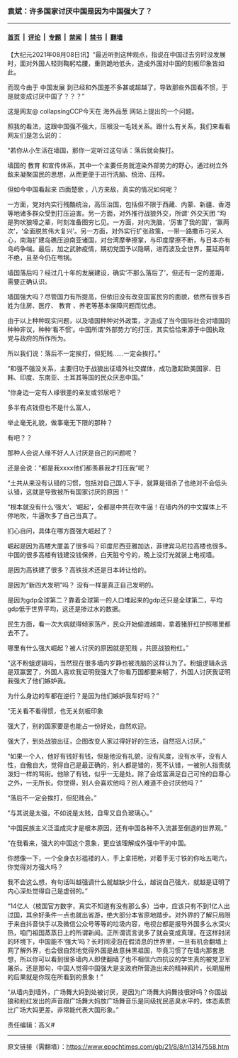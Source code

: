 ### 袁斌：许多国家讨厌中国是因为中国强大了？

---

#### [首页](../../../..?n13147558) &nbsp;|&nbsp; [评论](../../../../../epoch-comment?n13147558) &nbsp;|&nbsp; [专题](../../../../../epoch-special?n13147558) &nbsp;|&nbsp; [禁闻](../../../../../epoch-news?n13147558) &nbsp;|&nbsp; [禁书](../../../../../books?n13147558) &nbsp;|&nbsp; [翻墙](https://github.com/gfw-breaker/nogfw/blob/master/README.md?n13147558)


<div class="post_content" id="artbody" itemprop="articleBody">
 <!-- article content begin -->
 <p>
  【大纪元2021年08月08日讯】“最近听到这种观点，指说在中国过去穷时没发展时，面对外国人轻则鞠躬哈腰，重则跪地低头，造成外国对中国的刻板印象皆如此。
 </p>
 <p>
  而现今由于
  <ok href="https://www.epochtimes.com/gb/tag/%E4%B8%AD%E5%9B%BD%E5%8F%91%E5%B1%95.html">
   中国发展
  </ok>
  到已经和外国差不多甚或超越了，导致那些外国看不惯，于是就变成讨厌中国了？？？”
 </p>
 <p>
  这是网友@ collapsingCCP今天在
  <ok href="https://www.epochtimes.com/gb/tag/%E6%B5%B7%E5%A4%96%E5%93%81%E8%91%B1.html">
   海外品葱
  </ok>
  网站上提出的一个问题。
 </p>
 <p>
  照我的看法，这跟中国强不强大，压根没一毛钱关系。跟什么有关系，我们来看看网友们是怎么说的：
 </p>
 <p>
  “若你从小生活在墙国，那你一定听过这句话：落后就会挨打。
 </p>
 <p>
  墙国的
  <ok href="https://www.epochtimes.com/gb/tag/%E6%95%99%E8%82%B2.html">
   教育
  </ok>
  和宣传体系，其中一个主要任务就渲染外部势力的野心，通过树立外敌来凝聚国民的思想，从而更便于进行洗脑、统治、压榨。
 </p>
 <p>
  但如今中国看起来
  <ok href="https://www.epochtimes.com/gb/tag/%E5%9B%9B%E9%9D%A2%E6%A5%9A%E6%AD%8C.html">
   四面楚歌
  </ok>
  ，八方来敌，真实的情况如何呢？
 </p>
 <p>
  一方面，党对内实行残酷统治，高压治国，包括但不限于西藏、内蒙、新疆、香港等地诸多群众受到打压迫害。另一方面，对外推行战狼外交，所谓‘
  <ok href="https://www.epochtimes.com/gb/tag/%E5%A4%96%E4%BA%A4%E5%A4%A9%E5%9B%A2.html">
   外交天团
  </ok>
  ”均是狗吠狼嚎之辈，时刻准备图穷匕见。一方面，对内洗脑，‘厉害了我的国’，‘赢两次’，‘全面脱贫伟大复兴’。另一方面，对外实行扩张政策，一带一路撒币刁买人心，南海扩建岛礁压迫南亚诸国，对台湾摩拳擦掌，与印度摩擦不断，与日本亦有岛屿争端。最后，加之武肺疫情，期初党国予以隐瞒，进而波及全世界，蔓延两年不绝，且至今仍在甩锅。
 </p>
 <p>
  墙国落后吗？经过几十年的发展建设，确实‘不那么落后了’，但还有一定的差距，需要正确认识。
 </p>
 <p>
  墙国强大吗？尽管国力有所提高，但依旧没有改变国富民穷的面貌，依然有很多百姓为住房、医疗、
  <ok href="https://www.epochtimes.com/gb/tag/%E6%95%99%E8%82%B2.html">
   教育
  </ok>
  、养老等基本保障问题而忧虑。
 </p>
 <p>
  由于以上种种现实问题，以及墙国种种对外政策，才造成了当今国际社会对墙国的种种非议，种种‘看不惯’。中国所谓‘外部势力’的打压，其实恰恰来源于中国执政党与政府的所作所为。
 </p>
 <p>
  所以我们说：落后不一定挨打，但犯贱……一定会挨打。”
 </p>
 <p>
  “和强不强没关系，主要归功于战狼出征墙外社交媒体，成功激起欧美国家、日韩、印度、东南亚、土耳其等国的民众厌恶中国。”
 </p>
 <p>
  “你身边一定有人缘很差的亲友或邻居吧？
 </p>
 <p>
  多半有点钱但也不是什么富人，
 </p>
 <p>
  举止毫无礼貌，做事毫无下限的那种？
 </p>
 <p>
  有吧？？
 </p>
 <p>
  那种人会说人缘不好人人讨厌是自己的问题呢？
 </p>
 <p>
  还是会说：“都是我xxxx他们都羡慕我才打压我”呢？
 </p>
 <p>
  “土共从来没有认错的习惯，包括对自己国人下手，就算是错杀了也绝对不会低头认错，这就是导致被所有国家讨厌的原因！”
 </p>
 <p>
  “根本就没有什么‘强大’、‘崛起’，全都是中共在吹牛逼！在墙内外的中文媒体上不停地吹，牛逼吹多了自己当真了。
 </p>
 <p>
  扪心自问，具体在哪方面强大崛起了？
 </p>
 <p>
  崛起是因为高楼大厦盖了很多吗？印度尼西亚雅加达，菲律宾马尼拉高楼也很多。中国的很多高楼有钱建没钱保养，白天脏兮兮的，晚上没灯光就装上电视墙。
 </p>
 <p>
  是因为高铁建了很多？高铁技术还是日本转让给的。
 </p>
 <p>
  是因为“新四大发明”吗？ 没有一样是真正自己发明的。
 </p>
 <p>
  是因为gdp全球第二？靠着全球第一的人口堆起来的gdp还只是全球第二，平均gdp低于世界平均，这还是掺过水的数据。
 </p>
 <p>
  民生方面，看一次大病就得倾家荡产，民众开始偷渡越南，拿着猪肝红护照哪里都去不了。
 </p>
 <p>
  哪里有什么强大崛起？被人讨厌的原因就是犯贱 ，共匪战狼粉红。”
 </p>
 <p>
  “这不粉蛆逻辑吗，当然现在很多墙内岁静也被洗脑的这样认为了。粉蛆逻辑永远是双赢罢了，外国人喜欢我证明我强大了你看万国都要来朝了，外国人讨厌我证明我强大了他们嫉妒我。
 </p>
 <p>
  为什么身边的车都在逆行？是因为他们嫉妒我车好吗？”
 </p>
 <p>
  “无关看不看得惯，也无关刻板印象
 </p>
 <p>
  强大了，别的国家要是也能占一份好处，自然欢迎。
 </p>
 <p>
  强大了，到处战狼出征，企图改变人家过得好好的生活，自然招人讨厌。”
 </p>
 <p>
  “如果一个人，他好有钱好有钱，但是他没有礼貌，没有风度，没有水平，没有人性，自傲自大，觉得自己是最正确的，别人都是错的，死不认错，一被别人指责就泼妇一样的骂街。他除了有钱，似乎一无是处。除了会炫富满足自己可怜的自尊心之外，一无所长。你觉得，别人会喜欢他吗？别人难道不会讨厌他吗？”
 </p>
 <p>
  “落后不一定会挨打，但犯贱会。”
 </p>
 <p>
  “与其说是太强，不如说是太贱，自卑又自负玻璃心。”
 </p>
 <p>
  “中国民族主义泛滥成灾才是根本原因，还有中国各种不入流甚至倒退的世界观。”
 </p>
 <p>
  “在我看来，强大的中国这个意象，更应该理解成外强中干的中国。
 </p>
 <p>
  你想像一下，一个全身衣衫褴褛的人，手上拿把枪，对着手无寸铁的你吆五喝六，你觉得对方强大吗？
 </p>
 <p>
  我不会这么想，有句话叫越强调什么就越缺少什么，越说自己强大，就越是证明了内心深处觉得自己是虚弱的。”
 </p>
 <p>
  “14亿人（枝国官方数字，真实不知道有没有那么多）当中，应该只有不到1亿人出过国，其余好条件一点也就出省游，绝大部分本省原地踏步。对外界的了解只局限于来自抖音快手以及微信公众号等等的垃圾内容，电视台都是报导外国多么水深火热，咱门祖国蒸蒸日上的所谓新闻。正所谓谎言说多了就会变成真理，在这样封闭的环境下，中国能不‘强大’吗？长时间浸泡在假消息的世界里，一旦有机会翻墙上网了解外界，也会很自然地觉得外国是故意抹黑祖国，毕竟习惯了在墙内那套思想，所以你可以看到很多墙内人即使翻墙了也不相信六四抗议的学生真的被党卫军屠杀。还是那句，中国人觉得中国强大是支政府所营造出来的精神鸦片，长期服用的后果就是你现在所看到的景象！”
 </p>
 <p>
  “从墙内到墙外，广场舞大妈到处被讨厌，是因为广场舞大妈舞技很好吗？你国战狼和粉红发出的声音跟广场舞大妈放广场舞音乐是同级扰民恶臭水平的，体态素质比广场大妈更差。非常能代表大国形象。”
 </p>
 <p>
  责任编辑：高义#
 </p>
 <!-- article content end -->
 <div id="below_article_ad">
 </div>
</div>


---

原文链接（需翻墙）：https://www.epochtimes.com/gb/21/8/8/n13147558.htm